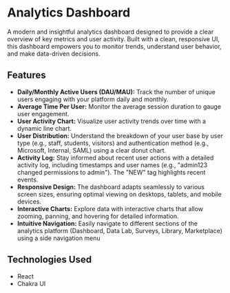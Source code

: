 # Analytics Dashboard

A modern and insightful analytics dashboard designed to provide a clear overview of key metrics and user activity. Built with a clean, responsive UI, this dashboard empowers you to monitor trends, understand user behavior, and make data-driven decisions.

## Features

*   **Daily/Monthly Active Users (DAU/MAU):** Track the number of unique users engaging with your platform daily and monthly.
*   **Average Time Per User:** Monitor the average session duration to gauge user engagement.
*   **User Activity Chart:** Visualize user activity trends over time with a dynamic line chart.
*   **User Distribution:** Understand the breakdown of your user base by user type (e.g., staff, students, visitors) and authentication method (e.g., Microsoft, Internal, SAML) using a clear donut chart.
*   **Activity Log:** Stay informed about recent user actions with a detailed activity log, including timestamps and user names (e.g., "admin123 changed permissions to admin"). The "NEW" tag highlights recent events.
*   **Responsive Design:**  The dashboard adapts seamlessly to various screen sizes, ensuring optimal viewing on desktops, tablets, and mobile devices.
*   **Interactive Charts:**  Explore data with interactive charts that allow zooming, panning, and hovering for detailed information.
*   **Intuitive Navigation:** Easily navigate to different sections of the analytics platform (Dashboard, Data Lab, Surveys, Library, Marketplace) using a side navigation menu

## Technologies Used

*   React
*   Chakra UI
